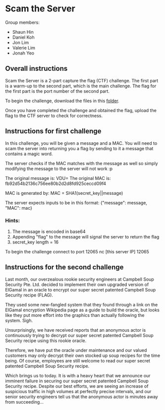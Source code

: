 # Scam the Server

Group members:

- Shaun Hin
- Daniel Koh
- Jon Lim
- Valerie Lim
- Jonah Yeo

## Overall instructions

Scam the Server is a 2-part capture the flag (CTF) challenge. The first part is a warm-up to the second part, which is the main challenge. The flag for the first part is the port number of the second part.

To begin the challenge, download the files in this [folder](./Challenge).

Once you have completed the challenge and obtained the flag, upload the flag to the CTF server to check for correctness.

## Instructions for first challenge

In this challenge, you will be given a message and a MAC. You will need to scam the server into returning you a flag by sending to it a message that contains a magic word.

The server checks if the MAC matches with the message as well so simply modifying the message to the server will not work :p

The original message is: VDU=
The original MAC is: fb92d54b2136c756ee80b2d2d8fd925ceccd09f4

MAC is generated by: MAC = SHA1(secret_key||message)

The server expects inputs to be in this format: {"message": message, "MAC": mac}

### Hints:

1. The message is encoded in base64
2. Appending "flag" to the message will signal the server to return the flag
3. secret_key length = 16

To begin the challenge connect to port 12065
nc [this server IP] 12065

## Instructions for the second challenge

Last month, our overzealous rookie security engineers at Campbell Soup Security Pte. Ltd. decided to implement their own upgraded version of ElGamal in an oracle to encrypt our super secret patented Campbell Soup Security recipe (FLAG).

They used some new-fangled system that they found through a link on the ElGamal encryption Wikipedia page as a guide to build the oracle, but looks like they put more effort into the graphics than actually following the system. Sigh.

Unsurprisingly, we have received reports that an anonymous actor is continuously trying to decrypt our super secret patented Campbell Soup Security recipe using this rookie oracle.

Therefore, we have put the oracle under maintenance and our valued customers may only decrypt their own stocked up soup recipes for the time being. Of course, employees are still welcome to read our super secret patented Campbell Soup Security recipe.

Which brings us to today. It is with a heavy heart that we announce our imminent failure in securing our super secret patented Campbell Soup Security recipe. Despite our best efforts, we are seeing an increase of suspicious traffic in high volumes at perfectly precise intervals, and our senior security engineers tell us that the anonymous actor is minutes away from succeeding...
